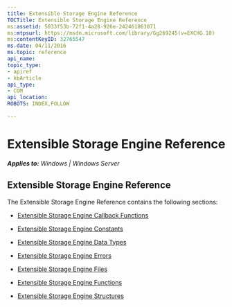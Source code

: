 ```yaml
---
title: Extensible Storage Engine Reference
TOCTitle: Extensible Storage Engine Reference
ms:assetid: 5033f53b-72f1-4a28-926e-242461863071
ms:mtpsurl: https://msdn.microsoft.com/library/Gg269245(v=EXCHG.10)
ms:contentKeyID: 32765547
ms.date: 04/11/2016
ms.topic: reference
api_name: 
topic_type: 
- apiref
- kbArticle
api_type: 
- COM
api_location: 
ROBOTS: INDEX,FOLLOW

---
```


# Extensible Storage Engine Reference


_**Applies to:** Windows | Windows Server_

## Extensible Storage Engine Reference

The Extensible Storage Engine Reference contains the following sections:

  - [Extensible Storage Engine Callback Functions](gg294129\(v=exchg.10\).md)

<!-- end list -->

  - [Extensible Storage Engine Constants](gg269351\(v=exchg.10\).md)

<!-- end list -->

  - [Extensible Storage Engine Data Types](gg269226\(v=exchg.10\).md)

<!-- end list -->

  - [Extensible Storage Engine Errors](gg269184\(v=exchg.10\).md)

<!-- end list -->

  - [Extensible Storage Engine Files](gg294069\(v=exchg.10\).md)

<!-- end list -->

  - [Extensible Storage Engine Functions](gg294078\(v=exchg.10\).md)

<!-- end list -->

  - [Extensible Storage Engine Structures](gg269187\(v=exchg.10\).md)


